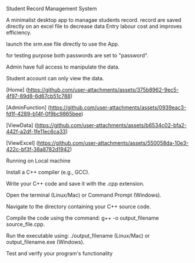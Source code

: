 Student Record Management System

A minimalist desktop app to managae students record. record are saved directly on an excel file to decrease data Entry labour cost and improves efficiency.

launch the srm.exe file directly to use the App.

for testing purpose both passwords are set to "password".

Admin have full access to manipulate the data.

Student account can only view the data.

[Home]
(https://github.com/user-attachments/assets/375b8962-9ec5-4f97-89d8-6d67cb51c788)


[AdminFunction]
(https://github.com/user-attachments/assets/0939eac3-fd1f-4289-b14f-0f9bc9865bee)

[ViewData]
(https://github.com/user-attachments/assets/b6534c02-bfa2-442f-a2df-1fe11ec6ca33)




[ViewExcel]
(https://github.com/user-attachments/assets/550058da-10e3-422c-bf3f-38a8782d1942)




Running on Local machine

Install a C++ compiler (e.g., GCC).

Write your C++ code and save it with the .cpp extension.

Open the terminal (Linux/Mac) or Command Prompt (Windows).

Navigate to the directory containing your C++ source code.

Compile the code using the command: g++ -o output_filename source_file.cpp.

Run the executable using: ./output_filename (Linux/Mac) or output_filename.exe (Windows).

Test and verify your program's functionality










